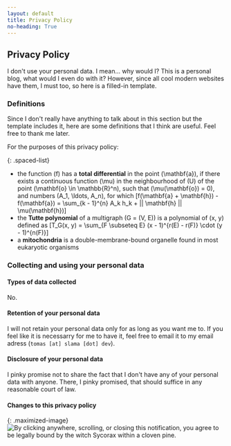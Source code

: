 ```yaml
---
layout: default
title: Privacy Policy
no-heading: True
---
```


## Privacy Policy

I don't use your personal data. I mean... why would I? This is a personal blog, what would I even do with it? However, since all cool modern websites have them, I must too, so here is a filled-in template.

### Definitions
Since I don't really have anything to talk about in this section but the template includes it, here are some definitions that I think are useful. Feel free to thank me later.

For the purposes of this privacy policy:

{: .spaced-list}
- the function \(f\) has a **total differential** in the point \(\mathbf{a}\), if there exists a continuous function \(\mu\) in the neighbourhood of \(U\) of the point \(\mathbf{o} \in \mathbb{R}^n\), such that \(\mu(\mathbf{o}) = 0\), and numbers \(A_1, \ldots, A_n\), for which \[f(\mathbf{a} + \mathbf{h}) - f(\mathbf{a}) = \sum_{k - 1}^{n} A_k h_k + || \mathbf{h} || \mu(\mathbf{h})\]
- the **Tutte polynomial** of a multigraph \(G = (V, E)\) is a polynomial of \(x, y\) defined as \[T_G(x, y) = \sum_{F \subseteq E} (x - 1)^{r(E) - r(F)} \cdot (y - 1)^{n(F)}\]
- a **mitochondria** is a double-membrane-bound organelle found in most eukaryotic organisms

### Collecting and using your personal data

#### Types of data collected
No.

#### Retention of your personal data
I will not retain your personal data only for as long as you want me to. If you feel like it is necessarry for me to have it, feel free to email it to my email adress (`tomas [at] slama [dot] dev`).

#### Disclosure of your personal data
I pinky promise not to share the fact that I don't have any of your personal data with anyone. There, I pinky promised, that should suffice in any reasonable court of law.

#### Changes to this privacy policy

{: .maximized-image}
![By clicking anywhere, scrolling, or closing this notification, you agree to be legally bound by the witch Sycorax within a cloven pine.](/assets/gdpr.png)
